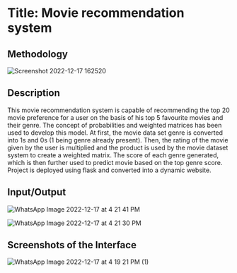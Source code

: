 
# Title: Movie recommendation system



## Methodology
![Screenshot 2022-12-17 162520](https://user-images.githubusercontent.com/108572171/208238337-0a5022a4-0d1a-4760-a8c8-69eac947f7a0.jpg)

## Description
This movie recommendation system is capable of recommending the top 20 movie preference for a user on the basis of his top 5 favourite movies and their genre.
The concept of probabilities and weighted matrices has been used to develop this model.
At first, the movie data set genre is converted into 1s and 0s (1 being genre already present). Then, the rating of the movie given by the user is multiplied and the product is used by the movie dataset system to create a weighted matrix. The score of each genre generated, which is then further used to predict movie based on the top genre score.
Project is deployed using flask and converted into a dynamic website.

## Input/Output

![WhatsApp Image 2022-12-17 at 4 21 41 PM](https://user-images.githubusercontent.com/108572171/208238397-ef60a3db-4301-4c3b-aa92-2d97fa2b555c.jpeg)


![WhatsApp Image 2022-12-17 at 4 21 30 PM](https://user-images.githubusercontent.com/108572171/208238443-4ede1ee7-128a-4ba2-818c-0a1ab60282ed.jpeg)

## Screenshots of the Interface
![WhatsApp Image 2022-12-17 at 4 19 21 PM (1)](https://user-images.githubusercontent.com/108572171/208238596-12fbaa43-421d-46e4-b25a-149336aa3052.jpeg)

